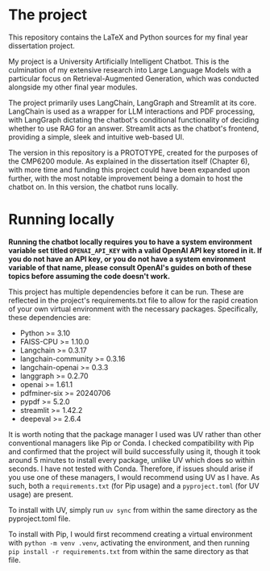 # The project

This repository contains the LaTeX and Python sources for my final year dissertation project.

My project is a University Artificially Intelligent Chatbot.
This is the culmination of my extensive research into Large Language Models with a particular focus on Retrieval-Augmented Generation,
which was conducted alongside my other final year modules.

The project primarily uses LangChain, LangGraph and Streamlit at its core. LangChain is used as a wrapper for LLM interactions and PDF processing, 
with LangGraph dictating the chatbot's conditional functionality of deciding whether to use RAG for an answer. Streamlit acts as the chatbot's 
frontend, providing a simple, sleek and intuitive web-based UI.

The version in this repository is a PROTOTYPE, created for the purposes of the CMP6200 module. As explained in the dissertation itself (Chapter 6), 
with more time and funding this project could have been expanded upon further, with the most notable improvement being a domain to host the chatbot 
on. In this version, the chatbot runs locally.

# Running locally
**Running the chatbot locally requires you to have a system environment variable set titled `OPENAI_API_KEY` with a valid OpenAI API key stored in it. If you do not have an API key, or you do not have a system environment variable of that name, please consult OpenAI's guides on both of these topics before assuming the code doesn't work.**

This project has multiple dependencies before it can be run. These are reflected in the project's requirements.txt file to allow for the rapid 
creation of your own virtual environment with the necessary packages. Specifically, these dependencies are:
- Python >= 3.10
- FAISS-CPU >= 1.10.0
- Langchain >= 0.3.17
- langchain-community >= 0.3.16
- langchain-openai >= 0.3.3
- langgraph >= 0.2.70
- openai >= 1.61.1
- pdfminer-six >= 20240706
- pypdf >= 5.2.0
- streamlit >= 1.42.2
- deepeval >= 2.6.4

It is worth noting that the package manager I used was UV rather than other conventional managers like Pip or Conda. I checked compatibility with 
Pip and confirmed that the project will build successfully using it, though it took around 5 minutes to install every package, unlike UV which 
does so within seconds. I have not tested with Conda. Therefore, if issues should arise if you use one of these managers, I would recommend using UV 
as I have. As such, both a `requirements.txt` (for Pip usage) and a `pyproject.toml` (for UV usage) are present.

To install with UV, simply run `uv sync` from within the same directory as the pyproject.toml file.

To install with Pip, I would first recommend creating a virtual environment with `python -m venv .venv`, activating the environment, and then 
running `pip install -r requirements.txt` from within the same directory as that file.